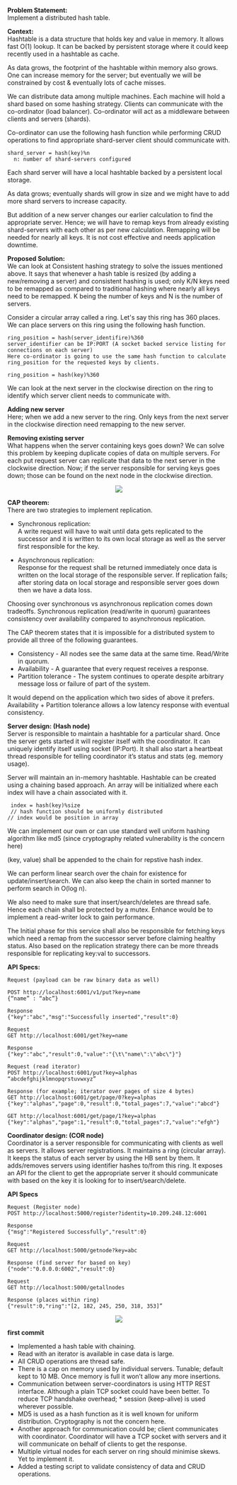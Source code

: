 **Problem Statement:** <br />
Implement a distributed hash table. 

**Context:**  <br />
Hashtable is a data structure that holds key and value in memory. It allows fast O(1) lookup. It can be backed by persistent storage where it could keep recently used in a hashtable as cache. 

As data grows, the footprint of the hashtable within memory also grows. One can increase memory for the server; but eventually we will be constrained by cost & eventually lots of cache misses. 

We can distribute data among multiple machines. Each machine will hold a shard based on some hashing strategy. Clients can communicate with the co-ordinator (load balancer). Co-ordinator will act as a middleware between clients and servers (shards). 

Co-ordinator can use the following hash function while performing CRUD operations to find appropriate shard-server client should communicate with.  
```
shard_server = hash(key)%n
  n: number of shard-servers configured
```
Each shard server will have a local hashtable backed by a persistent local storage. 

As data grows; eventually shards will grow in size and we might have to add more shard servers to increase capacity.

But addition of a new server changes our earlier calculation to find the appropriate server. Hence; we will have to remap keys from already existing shard-servers with each other as per new calculation. Remapping will be needed for nearly all keys. It is not cost effective and needs application downtime. 

**Proposed Solution:**  <br />
We can look at Consistent hashing strategy to solve the issues mentioned above.
It says that whenever a hash table is resized (by adding a new/removing a server) and consistent hashing is used; only K/N keys need to be remapped as compared to traditional hashing where nearly all keys need to be remapped. K being the number of keys and N is the number of servers.  

Consider a circular array called a ring. Let's say this ring has 360 places. 
We can place servers on this ring using the following hash function.
```
ring_position = hash(server_identifire)%360
server_identifier can be IP:PORT (A socket backed service listing for connections on each server) 
Here co-ordinator is going to use the same hash function to calculate ring_position for the requested keys by clients. 
```
```
ring_position = hash(key)%360
```
We can look at the next server in the clockwise direction on the ring to identify which server client needs to communicate with. 

**Adding new server**  <br />
Here; when we add a new server to the ring. Only keys from the next server in the clockwise direction need remapping to the new server. 

**Removing existing server**  <br />
What happens when the server containing keys goes down? We can solve this problem by keeping duplicate copies of data on multiple servers. For each put request server can replicate that data to the next server in the clockwise direction. Now; if the server responsible for serving keys goes down; those can be found on the next node in the clockwise direction. 

<div style="text-align:center"><img src="./images/DHT_RING.png" /></div>

**CAP theorem:**  <br />
There are two strategies to implement replication. 

* Synchronous replication: <br /> 
A write request will have to wait until data gets replicated to the successor and it is written to its own local storage as well as the server first responsible for the key. 

* Asynchronous replication: <br /> 
Response for the request shall be returned immediately once data is written on the local storage of the responsible server. If replication fails; after storing data on local storage and responsible server goes down then we have a data loss. 

Choosing over synchronous vs asynchronous replication comes down tradeoffs. Synchronous replication (read/write in quorum) guarantees consistency over availability compared to asynchronous replication. 

The CAP theorem states that it is impossible for a distributed system to provide all three of the following guarantees. 

* Consistency - All nodes see the same data at the same time. Read/Write in quorum.   <br />
* Availability - A guarantee that every request receives a response.  <br />
* Partition tolerance - The system continues to operate despite arbitrary message loss or failure of part of the system.   <br />

It would depend on the application which two sides of above it prefers. Availability + Partition tolerance allows a low latency response with eventual consistency. 


**Server design: (Hash node)**  <br />
Server is responsible to maintain a hashtable for a particular shard. Once the server gets started it will register itself with the coordinator. It can uniquely identify itself using socket (IP:Port). It shall also start a heartbeat thread responsible for telling coordinator it’s status and stats (eg. memory usage). 

Server will maintain an in-memory hashtable. 
Hashtable can be created using a chaining based approach. An array will be initialized where each index will have a chain associated with it. 
```
 index = hash(key)%size
 // hash function should be uniformly distributed 
// index would be position in array
```
We can implement our own or can use standard well uniform hashing algorithm like md5 (since cryptography related vulnerability is the concern here) 

(key, value) shall be appended to the chain for repstive hash index. 

We can perform linear search over the chain for existence for update/insert/search. We can also keep the chain in sorted manner to perform search in O(log n).

We also need to make sure that insert/search/deletes are thread safe. Hence each chain shall be protected by a mutex. Enhance would be to implement a read-writer lock to gain performance.

The Initial phase for this service shall also be responsible for fetching keys which need a remap from the successor server before claiming healthy status. Also based on the replication strategy there can be more threads responsible for replicating key:val to successors. 

**API Specs:** <br />
```
Request (payload can be raw binary data as well)

POST http://localhost:6001/v1/put?key=name
{“name” : “abc”}

Response
{"key":"abc","msg":"Successfully inserted","result":0}
```
```
Request
GET http://localhost:6001/get?key=name

Response
{"key":"abc","result":0,"value":"{\t\"name\":\"abc\"}"}
```
```
Request (read iterator)
POST http://localhost:6001/put?key=alphas
“abcdefghijklmnopqrstuvwxyz” 

Response (for example; iterator over pages of size 4 bytes)
GET http://localhost:6001/get/page/0?key=alphas
{"key":"alphas","page":0,"result":0,"total_pages":7,"value":"abcd"}

GET http://localhost:6001/get/page/1?key=alphas
{"key":"alphas","page":1,"result":0,"total_pages":7,"value":"efgh"}
```
**Coordinator design: (COR node)** <br />
Coordinator is a server responsible for communicating with clients as well as servers. It allows server registrations. It maintains a ring (circular array). It keeps the status of each server by using the HB sent by them. It adds/removes servers using identifier hashes to/from this ring. 
It exposes an API for the client to get the appropriate server it should communicate with based on the key it is looking for to insert/search/delete. 

**API Specs**
```
Request (Register node)
POST http://localhost:5000/register?identity=10.209.248.12:6001

Response
{"msg":"Registered Successfully","result":0}
```
```
Request
GET http://localhost:5000/getnode?key=abc

Response (find server for based on key)
{"node":"0.0.0.0:6002","result":0}
```
```
Request
GET http://localhost:5000/getallnodes

Response (places within ring)
{"result":0,"ring":"[2, 182, 245, 250, 318, 353]”
```
<div style="text-align:center"><img src="./images/DHT_FLOW.png" /></div>

**first commit**
* Implemented a hash table with chaining.
* Read with an iterator is available in case data is large. 
* All CRUD operations are thread safe. 
* There is a cap on memory used by individual servers. Tunable; default kept to 10 MB. Once memory is full it won’t allow any more insertions. 
* Communication between server-coordinators is using HTTP REST interface. Although a plain TCP socket could have been better. To reduce TCP handshake overhead; * session (keep-alive) is used wherever possible. 
* MD5 is used as a hash function as it is well known for uniform distribution. Cryptography is not the concern here. 
* Another approach for communication could be; client communicates with coordinator. Coordinator will have a TCP socket with servers and it will communicate on behalf of clients to get the response. 
* Multiple virtual nodes for each server on ring should minimise skews. Yet to implement it. 
* Added a testing script to validate consistency of data and CRUD operations. 


